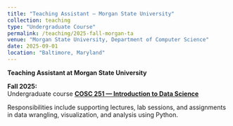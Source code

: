 ```yaml
---
title: "Teaching Assistant — Morgan State University"
collection: teaching
type: "Undergraduate Course"
permalink: /teaching/2025-fall-morgan-ta
venue: "Morgan State University, Department of Computer Science"
date: 2025-09-01
location: "Baltimore, Maryland"
---
```


**Teaching Assistant at Morgan State University**

**Fall 2025:**  
Undergraduate course [**COSC 251 — Introduction to Data Science**](https://catalog.morgan.edu/preview_program.php?catoid=24&poid=5398)

Responsibilities include supporting lectures, lab sessions, and assignments in data wrangling, visualization, and analysis using Python.
